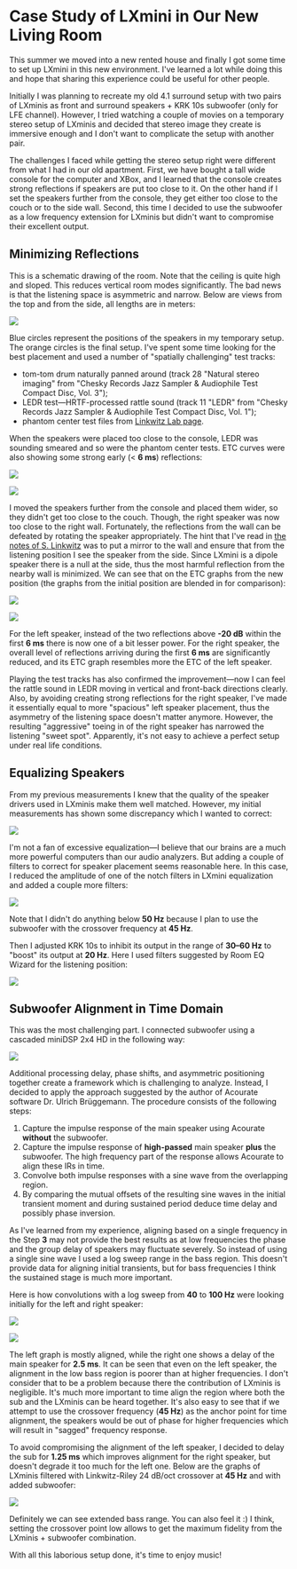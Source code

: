 # Case Study of LXmini in Our New Living Room

This summer we moved into a new rented house and finally I got some time
to set up LXmini in this new environment. I've learned a lot while doing
this and hope that sharing this experience could be useful for other
people.

Initially I was planning to recreate my old 4.1 surround setup with two
pairs of LXminis as front and surround speakers + KRK 10s subwoofer
(only for LFE channel). However, I tried watching a couple of movies on
a temporary stereo setup of LXminis and decided that stereo image they
create is immersive enough and I don't want to complicate the setup with
another pair.

The challenges I faced while getting the stereo setup right were
different from what I had in our old apartment. First, we have bought a
tall wide console for the computer and XBox, and I learned that the
console creates strong reflections if speakers are put too close to it.
On the other hand if I set the speakers further from the console, they
get either too close to the couch or to the side wall. Second, this
time I decided to use the subwoofer as a low frequency extension for
LXminis but didn't want to compromise their excellent output.

## Minimizing Reflections

This is a schematic drawing of the room. Note that the ceiling is quite
high and sloped. This reduces vertical room modes significantly. The bad
news is that the listening space is asymmetric and narrow. Below are
views from the top and from the side, all lengths are in meters:

[![](https://1.bp.blogspot.com/-2DYMJq6gQk4/XZgeTw4JdFI/AAAAAAAAO2Y/_N2_AAfFDx8mtDL81ZZFlmH2zNQWGnk7ACLcBGAsYHQ/s1600/Room.png)](https://1.bp.blogspot.com/-2DYMJq6gQk4/XZgeTw4JdFI/AAAAAAAAO2Y/_N2_AAfFDx8mtDL81ZZFlmH2zNQWGnk7ACLcBGAsYHQ/s1600/Room.png)

Blue circles represent the positions of the speakers in my temporary
setup. The orange circles is the final setup. I've spent some time
looking for the best placement and used a number of "spatially
challenging" test tracks:

-   tom-tom drum naturally panned around (track 28 "Natural stereo
    imaging" from "Chesky Records Jazz Sampler & Audiophile Test Compact
    Disc, Vol. 3");
-   LEDR test—HRTF-processed rattle sound (track 11 "LEDR" from "Chesky
    Records Jazz Sampler & Audiophile Test Compact Disc, Vol. 1");
-   phantom center test files from [Linkwitz Lab
    page](http://www.linkwitzlab.com/Loudspeaker-Room/phantom_center.htm).

When the speakers were placed too close to the console, LEDR was
sounding smeared and so were the phantom center tests. ETC curves were
also showing some strong early (\< **6 ms**) reflections:

[![](https://1.bp.blogspot.com/-_QCVceudwms/XZgkAgWgN4I/AAAAAAAAO2o/wwa_pFAdyxcqDXFhG7ywB2woS8MjI2YIwCLcBGAsYHQ/s1600/ETC%2BInitial%2Bposition%2BL.png)](https://1.bp.blogspot.com/-_QCVceudwms/XZgkAgWgN4I/AAAAAAAAO2o/wwa_pFAdyxcqDXFhG7ywB2woS8MjI2YIwCLcBGAsYHQ/s1600/ETC%2BInitial%2Bposition%2BL.png)

[![](https://1.bp.blogspot.com/-YyVP7uCFIX4/XZgkFatZsLI/AAAAAAAAO2s/5WqbBLVBR9g0xKh6fwcw8BKRI3fOYJsBwCLcBGAsYHQ/s1600/ETC%2BInitial%2Bposition%2BR.png)](https://1.bp.blogspot.com/-YyVP7uCFIX4/XZgkFatZsLI/AAAAAAAAO2s/5WqbBLVBR9g0xKh6fwcw8BKRI3fOYJsBwCLcBGAsYHQ/s1600/ETC%2BInitial%2Bposition%2BR.png)

I moved the speakers further from the console and placed them wider, so
they didn't get too close to the couch. Though, the right speaker was
now too close to the right wall. Fortunately, the reflections from the
wall can be defeated by rotating the speaker appropriately. The hint
that I've read in [the notes of S.
Linkwitz](http://www.linkwitzlab.com/listening_room.htm) was to put a
mirror to the wall and ensure that from the listening position I see the
speaker from the side. Since LXmini is a dipole speaker there is a null
at the side, thus the most harmful reflection from the nearby wall is
minimized. We can see that on the ETC graphs from the new position (the
graphs from the initial position are blended in for comparison):

[![](https://1.bp.blogspot.com/-77jgPdEOdic/XZl54SMKnlI/AAAAAAAAO3M/3XTXFHr6pbMF3kuu4jmCVQ_W3z_JCUtngCLcBGAsYHQ/s1600/ETC%2Bcomparison%2BL.png)](https://1.bp.blogspot.com/-77jgPdEOdic/XZl54SMKnlI/AAAAAAAAO3M/3XTXFHr6pbMF3kuu4jmCVQ_W3z_JCUtngCLcBGAsYHQ/s1600/ETC%2Bcomparison%2BL.png)

[![](https://1.bp.blogspot.com/-hyqmZoD3HLM/XZl5-JEFAOI/AAAAAAAAO3Q/njhYeQFcoGkgbAzMUQ79E9yZkyyHqJZogCLcBGAsYHQ/s1600/ETC%2Bcomparison%2BR.png)](https://1.bp.blogspot.com/-hyqmZoD3HLM/XZl5-JEFAOI/AAAAAAAAO3Q/njhYeQFcoGkgbAzMUQ79E9yZkyyHqJZogCLcBGAsYHQ/s1600/ETC%2Bcomparison%2BR.png)

For the left speaker, instead of the two reflections above **-20 dB**
within the first **6 ms** there is now one of a bit lesser power. For
the right speaker, the overall level of reflections arriving during the
first **6 ms** are significantly reduced, and its ETC graph resembles
more the ETC of the left speaker.

Playing the test tracks has also confirmed the improvement—now I can
feel the rattle sound in LEDR moving in vertical and front-back
directions clearly. Also, by avoiding creating strong reflections for
the right speaker, I've made it essentially equal to more "spacious"
left speaker placement, thus the asymmetry of the listening space
doesn't matter anymore. However, the resulting "aggressive" toeing in of
the right speaker has narrowed the listening "sweet spot". Apparently,
it's not easy to achieve a perfect setup under real life conditions.

## Equalizing Speakers

From my previous measurements I knew that the quality of the speaker
drivers used in LXminis make them well matched. However, my initial
measurements has shown some discrepancy which I wanted to correct:

[![](https://1.bp.blogspot.com/-Ox3kYCLCboE/XZpYGpKLY8I/AAAAAAAAO3o/8jh4fy_IpogxuH2gCuwGdmemOf8gmVf4wCLcBGAsYHQ/s1600/Before%2Bcorrection.png)](https://1.bp.blogspot.com/-Ox3kYCLCboE/XZpYGpKLY8I/AAAAAAAAO3o/8jh4fy_IpogxuH2gCuwGdmemOf8gmVf4wCLcBGAsYHQ/s1600/Before%2Bcorrection.png)

I'm not a fan of excessive equalization—I believe that our brains are a
much more powerful computers than our audio analyzers. But adding a
couple of filters to correct for speaker placement seems reasonable
here. In this case, I reduced the amplitude of one of the notch filters
in LXmini equalization and added a couple more filters:

[![](https://1.bp.blogspot.com/-1raBLTrad5M/XZpY1xLgcYI/AAAAAAAAO30/aej1BtTzArQyte9E0rCdN7i25Yh-bM6NgCLcBGAsYHQ/s1600/After%2Bcorrection.png)](https://1.bp.blogspot.com/-1raBLTrad5M/XZpY1xLgcYI/AAAAAAAAO30/aej1BtTzArQyte9E0rCdN7i25Yh-bM6NgCLcBGAsYHQ/s1600/After%2Bcorrection.png)

Note that I didn't do anything below **50 Hz** because I plan to use the
subwoofer with the crossover frequency at **45 Hz**.

Then I adjusted KRK 10s to inhibit its output in the range of
**30–60 Hz** to "boost" its output at **20 Hz**. Here I used filters
suggested by Room EQ Wizard for the listening position:

[![](https://1.bp.blogspot.com/-BSiQsmPPMJE/XZpXgfFR4NI/AAAAAAAAO3g/kfd4S_62uDYpChE449JwqHwLqMetGD0GwCLcBGAsYHQ/s1600/Subwoofer.png)](https://1.bp.blogspot.com/-BSiQsmPPMJE/XZpXgfFR4NI/AAAAAAAAO3g/kfd4S_62uDYpChE449JwqHwLqMetGD0GwCLcBGAsYHQ/s1600/Subwoofer.png)

## Subwoofer Alignment in Time Domain

This was the most challenging part. I connected subwoofer using a
cascaded miniDSP 2x4 HD in the following way:

[![](https://1.bp.blogspot.com/-5mEbw43yJTs/XZqX8HZxklI/AAAAAAAAO4s/ng7HU0RkxB0hUfaqsUskI0G4unA2-a5-QCLcBGAsYHQ/s1600/Cascaded%2BminiDSP.png)](https://1.bp.blogspot.com/-5mEbw43yJTs/XZqX8HZxklI/AAAAAAAAO4s/ng7HU0RkxB0hUfaqsUskI0G4unA2-a5-QCLcBGAsYHQ/s1600/Cascaded%2BminiDSP.png)

Additional processing delay, phase shifts, and asymmetric positioning
together create a framework which is challenging to analyze. Instead, I
decided to apply the approach suggested by the author of Acourate
software Dr. Ulrich Brüggemann. The procedure consists of the following
steps:

1.  Capture the impulse response of the main speaker using
    Acourate **without** the subwoofer.
2.  Capture the impulse response of **high-passed** main speaker
    **plus** the subwoofer. The high frequency part of the response
    allows Acourate to align these IRs in time.
3.  Convolve both impulse responses with a sine wave from the
    overlapping region.
4.  By comparing the mutual offsets of the resulting sine waves in the
    initial transient moment and during sustained period deduce time
    delay and possibly phase inversion.

As I've learned from my experience, aligning based on a single frequency
in the Step **3** may not provide the best results as at low frequencies
the phase and the group delay of speakers may fluctuate severely. So
instead of using a single sine wave I used a log sweep range in the bass
region. This doesn't provide data for aligning initial transients, but
for bass frequencies I think the sustained stage is much more
important.

Here is how convolutions with a log sweep from **40** to **100 Hz** were
looking initially for the left and right speaker:

[![](https://1.bp.blogspot.com/-73LgJKHFYv4/XZqPBvCWF1I/AAAAAAAAO4Y/82UeTnGSdu0YtLwbEP_r2it6dP8LgF52wCLcBGAsYHQ/s1600/Alignment%2BL.png)](https://1.bp.blogspot.com/-73LgJKHFYv4/XZqPBvCWF1I/AAAAAAAAO4Y/82UeTnGSdu0YtLwbEP_r2it6dP8LgF52wCLcBGAsYHQ/s1600/Alignment%2BL.png)

[![](https://1.bp.blogspot.com/-312Ft_25hHM/XZqPtKsbyHI/AAAAAAAAO4g/D7R_GObUhVc4Tmg3DEX-tLBTgoRfLjhrACLcBGAsYHQ/s1600/Alignment%2BR.png)](https://1.bp.blogspot.com/-312Ft_25hHM/XZqPtKsbyHI/AAAAAAAAO4g/D7R_GObUhVc4Tmg3DEX-tLBTgoRfLjhrACLcBGAsYHQ/s1600/Alignment%2BR.png)

The left graph is mostly aligned, while the right one shows a delay of
the main speaker for **2.5 ms**. It can be seen that even on the left
speaker, the alignment in the low bass region is poorer than at higher
frequencies. I don't consider that to be a problem because there the
contribution of LXminis is negligible. It's much more important to time
align the region where both the sub and the LXminis can be heard
together. It's also easy to see that if we attempt to use the crossover
frequency (**45 Hz**) as the anchor point for time alignment, the
speakers would be out of phase for higher frequencies which will result
in "sagged" frequency response.

To avoid compromising the alignment of the left speaker, I decided to
delay the sub for **1.25 ms** which improves alignment for the right
speaker, but doesn't degrade it too much for the left one. Below are the
graphs of LXminis filtered with Linkwitz-Riley 24 dB/oct crossover at
**45 Hz** and with added subwoofer:

[![](https://1.bp.blogspot.com/-tuCoaIyepdM/XZqL33DxfkI/AAAAAAAAO4M/6Wr3XYiGtjgmz2HdH9GJV2Wl3JpusR-RgCLcBGAsYHQ/s1600/LXmini%252BSubwoofer.png)](https://1.bp.blogspot.com/-tuCoaIyepdM/XZqL33DxfkI/AAAAAAAAO4M/6Wr3XYiGtjgmz2HdH9GJV2Wl3JpusR-RgCLcBGAsYHQ/s1600/LXmini%252BSubwoofer.png)

Definitely we can see extended bass range. You can also feel it :) I
think, setting the crossover point low allows to get the maximum
fidelity from the LXminis + subwoofer combination.

With all this laborious setup done, it's time to enjoy music!
